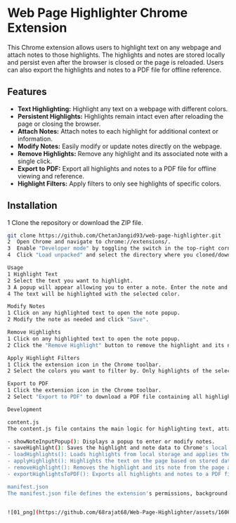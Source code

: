 # Web Page Highlighter Chrome Extension

This Chrome extension allows users to highlight text on any webpage and attach notes to those highlights. The highlights and notes are stored locally and persist even after the browser is closed or the page is reloaded. Users can also export the highlights and notes to a PDF file for offline reference.

## Features

- **Text Highlighting:** Highlight any text on a webpage with different colors.
- **Persistent Highlights:** Highlights remain intact even after reloading the page or closing the browser.
- **Attach Notes:** Attach notes to each highlight for additional context or information.
- **Modify Notes:** Easily modify or update notes directly on the webpage.
- **Remove Highlights:** Remove any highlight and its associated note with a single click.
- **Export to PDF:** Export all highlights and notes to a PDF file for offline viewing and reference.
- **Highlight Filters:** Apply filters to only see highlights of specific colors.

## Installation

1  Clone the repository or download the ZIP file.
   ```bash
   git clone https://github.com/ChetanJangid93/web-page-highlighter.git
2  Open Chrome and navigate to chrome://extensions/.
3  Enable "Developer mode" by toggling the switch in the top-right corner.
4  Click "Load unpacked" and select the directory where you cloned/downloaded the extension.

Usage
1 Highlight Text
2 Select the text you want to highlight.
3 A popup will appear allowing you to enter a note. Enter the note and click "Save" or click "Cancel" to save without a note.
4 The text will be highlighted with the selected color.

Modify Notes
1 Click on any highlighted text to open the note popup.
2 Modify the note as needed and click "Save".

Remove Highlights
1 Click on any highlighted text to open the note popup.
2 Click the "Remove Highlight" button to remove the highlight and its note.

Apply Highlight Filters
1 Click the extension icon in the Chrome toolbar.
2 Select the colors you want to filter by. Only highlights of the selected colors will be visible.

Export to PDF
1 Click the extension icon in the Chrome toolbar.
2 Select "Export to PDF" to download a PDF file containing all highlights and notes.

Development

content.js
The content.js file contains the main logic for highlighting text, attaching notes, and managing highlights. Key functions include:

- showNoteInputPopup(): Displays a popup to enter or modify notes.
- saveHighlight(): Saves the highlight and note data to Chrome's local storage.
- loadHighlights(): Loads highlights from local storage and applies them to the page.
- applyHighlight(): Highlights the text on the page based on stored data.
- removeHighlight(): Removes the highlight and its note from the page and storage.
- exportHighlightsToPDF(): Exports all highlights and notes to a PDF file.

manifest.json
The manifest.json file defines the extension's permissions, background scripts, and other metadata.


![01_png](https://github.com/68rajat68/Web-Page-Highlighter/assets/160627401/dfb048fe-7356-4c52-a024-99ed7660f16a)
